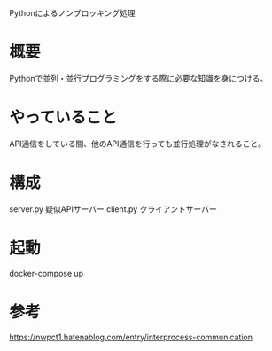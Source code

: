 Pythonによるノンブロッキング処理

概要
===

Pythonで並列・並行プログラミングをする際に必要な知識を身につける。

やっていること
==========

API通信をしている間、他のAPI通信を行っても並行処理がなされること。

構成
===

server.py 疑似APIサーバー
client.py クライアントサーバー

起動
===

docker-compose up


参考
===

https://nwpct1.hatenablog.com/entry/interprocess-communication
